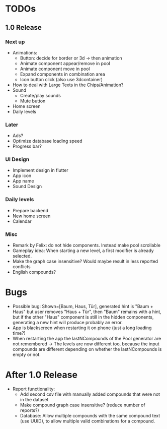 # TODOs    
## 1.0 Release
### Next up

- Animations:
  - Button: decide for border or 3d -> then animation
  - Animate component appear/remove in pool
  - Animate component move in pool
  - Expand components in combination area
  - Icon button click (also use 3dcontainer)
- How to deal with Large Texts in the Chips/Animation?
- Sound
  - Create/play sounds
  - Mute button
- Home screen
- Daily levels

### Later
- Ads?
- Optimize database loading speed
- Progress bar?

### UI Design
- Implement design in flutter
- App icon
- App name
- Sound Design

### Daily levels
- Prepare backend
- New home screen
- Calendar

### Misc
- Remark by Felix: do not hide components. Instead make pool scrollable
- Gameplay idea: When starting a new level, a first modifier is already selected.
- Make the graph case insensitive? Would maybe result in less reported conflicts
- English compounds?

# Bugs
- Possible bug: Shown=[Baum, Haus, Tür], generated hint is "Baum + Haus" but user removes "Haus + Tür",
  then "Baum" remains with a hint, but if the other "Haus" component is still in the hidden components,
  generating a new hint will produce probably an error.
- App is blackscreen when restarting it on phone (just a long loading time?)
- When restarting the app the lastNCompounds of the Pool generator are not remembered
  -> The levels are now different too, because the input compounds are different depending on 
      whether the lastNCompounds is empty or not.

# After 1.0 Release
- Report functionality:
  - Add second csv file with manually added compounds that were not in the dataset
  - Make compound graph case insensitive? (reduce number of reports?)
  - Database: Allow multiple compounds with the same compound text (use UUID), to allow multiple 
    valid combinations for a compound.

